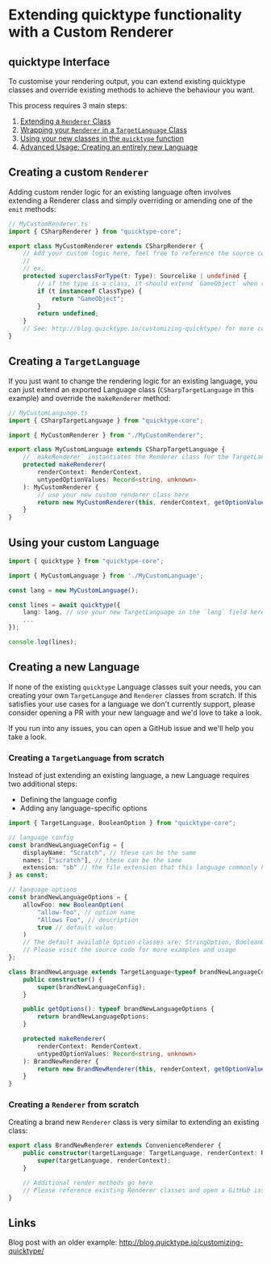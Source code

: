 # Extending quicktype functionality with a Custom Renderer

## quicktype Interface

To customise your rendering output, you can extend existing quicktype classes and override existing methods to achieve the behaviour you want.

This process requires 3 main steps:

1. [Extending a `Renderer` Class](#creating-a-custom-renderer)
2. [Wrapping your `Renderer` in a `TargetLanguage` Class](#creating-a-targetlanguage)
3. [Using your new classes in the `quicktype` function](#using-your-custom-language)
4. [Advanced Usage: Creating an entirely new Language](#creating-a-new-language)

## Creating a custom `Renderer`

Adding custom render logic for an existing language often involves extending a Renderer class and simply overriding or amending one of the `emit` methods:

```ts
// MyCustomRenderer.ts
import { CSharpRenderer } from "quicktype-core";

export class MyCustomRenderer extends CSharpRenderer {
    // Add your custom logic here, feel free to reference the source code for how existing methods work
    //
    // ex.
    protected superclassForType(t: Type): Sourcelike | undefined {
        // if the type is a class, it should extend `GameObject` when rendered in C#
        if (t instanceof ClassType) {
            return "GameObject";
        }
        return undefined;
    }
    // See: http://blog.quicktype.io/customizing-quicktype/ for more context
}
```

## Creating a `TargetLanguage`

If you just want to change the rendering logic for an existing language, you can just extend an exported Language class (`CSharpTargetLanguage` in this example) and override the `makeRenderer` method:

```ts
// MyCustomLanguage.ts
import { CSharpTargetLanguage } from "quicktype-core";

import { MyCustomRenderer } from "./MyCustomRenderer";

export class MyCustomLanguage extends CSharpTargetLanguage {
    // `makeRenderer` instantiates the Renderer class for the TargetLanguage
    protected makeRenderer(
        renderContext: RenderContext,
        untypedOptionValues: Record<string, unknown>
    ): MyCustomRenderer {
        // use your new custom renderer class here
        return new MyCustomRenderer(this, renderContext, getOptionValues(cSharpOptions, untypedOptionValues));
    }
}
```

## Using your custom Language

```ts
import { quicktype } from "quicktype-core";

import { MyCustomLanguage } from './MyCustomLanguage';

const lang = new MyCustomLanguage();

const lines = await quicktype({
	lang: lang, // use your new TargetLanguage in the `lang` field here
	...
});

console.log(lines);
```

## Creating a new Language

If none of the existing `quicktype` Language classes suit your needs, you can creating your own `TargetLanguge` and `Renderer` classes from scratch. If this satisfies your use cases for a language we don't currently support, please consider opening a PR with your new language and we'd love to take a look.

If you run into any issues, you can open a GitHub issue and we'll help you take a look.

### Creating a `TargetLanguage` from scratch

Instead of just extending an existing language, a new Language requires two additional steps:

-   Defining the language config
-   Adding any language-specific options

```ts
import { TargetLanguage, BooleanOption } from "quicktype-core";

// language config
const brandNewLanguageConfig = {
    displayName: "Scratch", // these can be the same
    names: ["scratch"], // these can be the same
    extension: "sb" // the file extension that this language commonly has
} as const;

// language options
const brandNewLanguageOptions = {
    allowFoo: new BooleanOption(
        "allow-foo", // option name
        "Allows Foo", // description
        true // default value
    )
    // The default available Option classes are: StringOption, BooleanOption, EnumOption
    // Please visit the source code for more examples and usage
};

class BrandNewLanguage extends TargetLanguage<typeof brandNewLanguageConfig> {
    public constructor() {
        super(brandNewLanguageConfig);
    }

    public getOptions(): typeof brandNewLanguageOptions {
        return brandNewLanguageOptions;
    }

    protected makeRenderer(
        renderContext: RenderContext,
        untypedOptionValues: Record<string, unknown>
    ): BrandNewRenderer {
        return new BrandNewRenderer(this, renderContext, getOptionValues(brandNewLanguageOptions, untypedOptionValues));
    }
}
```

### Creating a `Renderer` from scratch

Creating a brand new `Renderer` class is very similar to extending an existing class:

```ts
export class BrandNewRenderer extends ConvenienceRenderer {
    public constructor(targetLanguage: TargetLanguage, renderContext: RenderContext) {
        super(targetLanguage, renderContext);
    }

    // Additional render methods go here
    // Please reference existing Renderer classes and open a GitHub issue if you need help
}
```

## Links

Blog post with an older example: http://blog.quicktype.io/customizing-quicktype/
